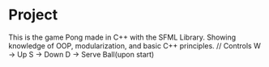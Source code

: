 # Project
This is the game Pong made in C++ with the SFML Library. Showing knowledge of OOP, modularization, and basic C++ principles. 
// Controls
W -> Up
S -> Down
D -> Serve Ball(upon start)
